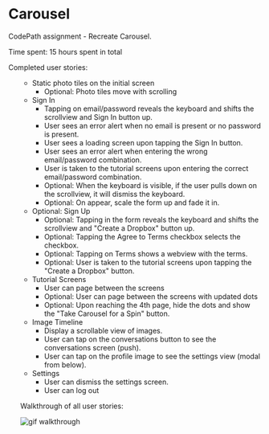 # Carousel

CodePath assignment - Recreate Carousel.

Time spent: 15 hours spent in total

Completed user stories:
<ul>
<ul>
<li>Static photo tiles on the initial screen

<ul>
<li>Optional: Photo tiles move with scrolling</li>
</ul></li>
<li>Sign In

<ul>
<li>Tapping on email/password reveals the keyboard and shifts the scrollview and Sign In button up.</li>
<li>User sees an error alert when no email is present or no password is present.</li>
<li>User sees a loading screen upon tapping the Sign In button.</li>
<li>User sees an error alert when entering the wrong email/password combination.</li>
<li>User is taken to the tutorial screens upon entering the correct email/password combination.</li>
<li>Optional: When the keyboard is visible, if the user pulls down on the scrollview, it will dismiss the keyboard.</li>
<li>Optional: On appear, scale the form up and fade it in.</li>
</ul></li>
<li>Optional: Sign Up

<ul>
<li>Optional: Tapping in the form reveals the keyboard and shifts the scrollview and "Create a Dropbox" button up.</li>
<li>Optional: Tapping the Agree to Terms checkbox selects the checkbox.</li>
<li>Optional: Tapping on Terms shows a webview with the terms.</li>
<li>Optional: User is taken to the tutorial screens upon tapping the "Create a Dropbox" button.</li>
</ul></li>
<li>Tutorial Screens

<ul>
<li>User can page between the screens</li>
<li>Optional: User can page between the screens with updated dots</li>
<li>Optional: Upon reaching the 4th page, hide the dots and show the "Take Carousel for a Spin" button.</li>
</ul></li>
<li>Image Timeline

<ul>
<li>Display a scrollable view of images.</li>
<li>User can tap on the conversations button to see the conversations screen (push).</li>
<li>User can tap on the profile image to see the settings view (modal from below).</li>
</ul></li>
<li>Settings

<ul>
<li>User can dismiss the settings screen.</li>
<li>User can log out</li>
</ul></li>

</ul>


Walkthrough of all user stories:


![gif walkthrough](carouselWalkthrough.gif)
